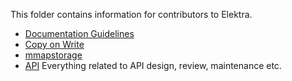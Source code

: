 This folder contains information for contributors to Elektra.

- [Documentation Guidelines](documentation.md)
- [Copy on Write](copy_on_write.md)
- [mmapstorage](mmapstorage.md)
- [API](api/) Everything related to API design, review, maintenance etc.
